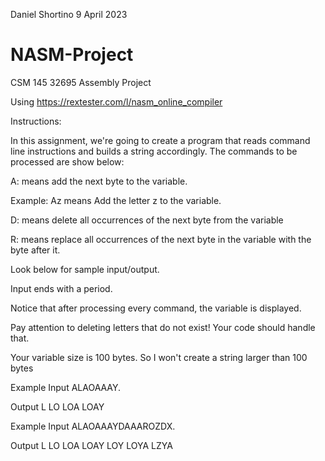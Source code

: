 Daniel Shortino
9 April 2023
# NASM-Project
CSM 145 32695 Assembly Project

Using https://rextester.com/l/nasm_online_compiler

Instructions:

In this assignment, we're going to create a program that reads command line instructions and builds a string accordingly. The commands to be processed are show below:

A: means add the next byte to the variable.

Example: Az means Add the letter z to the variable.

D: means delete all occurrences of the next byte from the variable

R: means replace all occurrences of the next byte in the variable with the byte after it.

Look below for sample input/output.

Input ends with a period.

Notice that after processing every command, the variable is displayed.

Pay attention to deleting letters that do not exist! Your code should handle that.

Your variable size is 100 bytes. So I won't create a string larger than 100 bytes 

Example Input
ALAOAAAY.

Output
L
LO
LOA
LOAY

Example Input
ALAOAAAYDAAAROZDX.

Output
L
LO
LOA
LOAY
LOY
LOYA
LZYA
